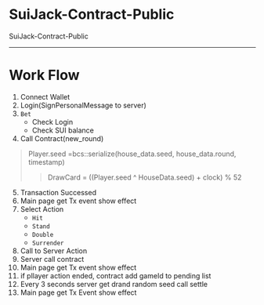 # SuiJack-Contract-Public
SuiJack-Contract-Public

---
# Work Flow
1. Connect Wallet
2. Login(SignPersonalMessage to server)
3. `Bet`
    * Check Login
    * Check SUI balance
4. Call Contract(new_round)
> Player.seed =bcs::serialize(house_data.seed, house_data.round, timestamp)
>>DrawCard = ((Player.seed ^ HouseData.seed) + clock) % 52

5. Transaction Successed
6. Main page get Tx event show effect
7. Select Action
    * `Hit`
    * `Stand`
    * `Double`
    * `Surrender`
8. Call to Server Action
9. Server call contract
10. Main page get Tx event show effect
11. if pllayer action ended, contract add gameId to pending list
12. Every 3 seconds server get drand random seed call settle
13. Main page get Tx Event show effect